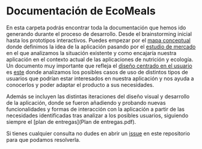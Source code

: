# Documentación de EcoMeals
En esta carpeta podrás encontrar toda la documentación que hemos ido generando durante el proceso de desarrollo.
Desde el brainstorming inicial hasta los prototipos interactivos. Puedes empezar por el [mapa conceptual](mapa_conceptual.png) donde
definimos la idea de la aplicación pasando por el [estudio de mercado](EstudioMercado.pdf) en el que analizamos la situación 
existente y como encajaría nuestra aplicación en el contexto actual de las aplicaciones de nutrición y ecología.
Un documento muy importante que refleja el [diseño centrado en el usuario](https://es.wikipedia.org/wiki/Dise%C3%B1o_centrado_en_el_usuario)
es [este](Practica2.pdf) donde analizamos los posibles casos de uso de distintos tipos de usuarios que podrían estar interesados
en nuestra aplicación y nos ayuda a conocerlos y poder adaptar el producto a sus necesidades.

Además se incluyen las distintas iteraciones del diseño visual y desarrollo de la aplicación, donde se fueron añadiendo y probando
nuevas funcionalidades y formas de interacción con la aplicación a partir de las necesidades identificadas tras analizar a los
posibles usuarios, siguiendo siempre el [plan de entregas](Plan de entregas.pdf).

Si tienes cualquier consulta no dudes en abrir un [issue](https://github.com/jscoba/ecomeals/issues)
 en este repositorio para que podamos resolverla.
